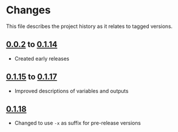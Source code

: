 # Changes
This file describes the project history as it relates to tagged versions.

## [0.0.2](.) to [0.1.14](.)
- Created early releases

## [0.1.15](.) to [0.1.17](.)
- Improved descriptions of variables and outputs

## [0.1.18](.)
- Changed to use `-x` as suffix for pre-release versions
